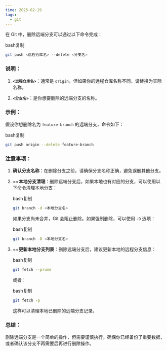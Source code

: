 ```yaml
---
time: 2025-02-19
tags:
  - git
---
```

在 Git 中，删除远端分支可以通过以下命令完成：

bash复制

```bash
git push <远程仓库名> --delete <分支名>
```

### 说明：

1. **`<远程仓库名>`**：通常是 `origin`，但如果你的远程仓库名称不同，请替换为实际名称。
    
2. **`<分支名>`**：是你想要删除的远端分支的名称。
    

### 示例：

假设你想删除名为 `feature-branch` 的远端分支，命令如下：

bash复制

```bash
git push origin --delete feature-branch
```

### 注意事项：

1. **确认分支名称**：在删除分支之前，请确保分支名称正确，避免误删其他分支。
    
2. ==**本地分支清理**：删除远端分支后，如果本地也有对应的分支，可以使用以下命令清理本地分支：
    
    bash复制
    
    ```bash
    git branch -d <本地分支名>
    ```
    
    如果分支尚未合并，Git 会阻止删除。如果强制删除，可以使用 `-D` 选项：
    
    bash复制
    
    ```bash
    git branch -D <本地分支名>
    ```
    
3. ==**更新本地分支列表**：删除远端分支后，建议更新本地的远程分支信息：
    
    bash复制
    
    ```bash
    git fetch --prune
    ```
    
    或者：
    
    bash复制
    
    ```bash
    git fetch -p
    ```
    
    这样可以清理本地已删除的远端分支记录。
    

### 总结：

删除远端分支是一个简单的操作，但需要谨慎执行。确保你已经备份了重要数据，或者确认该分支不再需要后再进行删除操作。